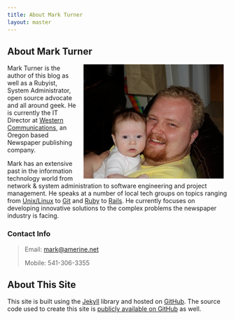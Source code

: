 ```yaml
---
title: About Mark Turner
layout: master
---
```


About Mark Turner
-----------------

<span style="margin:0 10px; float:right"><img src="/images/mark-eris1.jpg" /></span>

Mark Turner is the author of this blog as well as a Rubyist, System Administrator, open source advocate and all around geek. He is currently the IT Director at [Western Communications](http://www.bendbulletin.com/apps/pbcs.dll/article?AID=/99999999/ABOUT/50830001/1044&nav_category=ABOUT), an Oregon based Newspaper publishing company. 

Mark has an extensive past in the information technology world from network & system administration to software engineering and project management. He speaks at a number of local tech groups on topics ranging from [Unix/Linux](http://bendug.org) to [Git](http://git-scm.com/) and [Ruby](http://www.ruby-lang.org/en/) to [Rails](http://rubyonrails.org/). He currently focuses on developing innovative solutions to the complex problems the newspaper industry is facing.  

### Contact Info
>Email: mark@amerine.net
>
>Mobile: 541-306-3355


About This Site
---------------

This site is built using the [Jekyll](http://github.com/mojombo/jekyll) library and hosted on [GitHub](http://github.com/). The source code used to create this site is [publicly available on GitHub](http://github.com/amerine/amerine.github.com) as well.